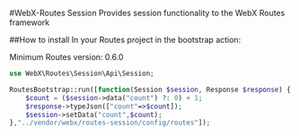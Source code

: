 #WebX-Routes Session
Provides session functionality to the WebX Routes framework

##How to install
In your Routes project in the bootstrap action:


Minimum Routes version: 0.6.0

```php
use WebX\Routes\Session\Api\Session;

RoutesBootstrap::run([function(Session $session, Response $response) {
    $count = ($session->data("count") ?: 0) + 1;
    $response->typeJson(["count"=>$count]);
    $session->setData("count",$count);
},"../vendor/webx/routes-session/config/routes"]);

```


